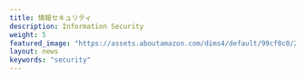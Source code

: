```yaml
---
title: 情報セキュリティ
description: Information Security
weight: 5
featured_image: "https://assets.aboutamazon.com/dims4/default/99cf0c0/2147483647/strip/true/crop/2000x1126+0+104/resize/1320x743!/format/webp/quality/90/?url=https%3A%2F%2Famazon-blogs-brightspot.s3.amazonaws.com%2F66%2F54%2Fc8bf6d904123989491bf543678eb%2Fadobestock-139082292.jpeg"
layout: news
keywords: "security"
---
```

